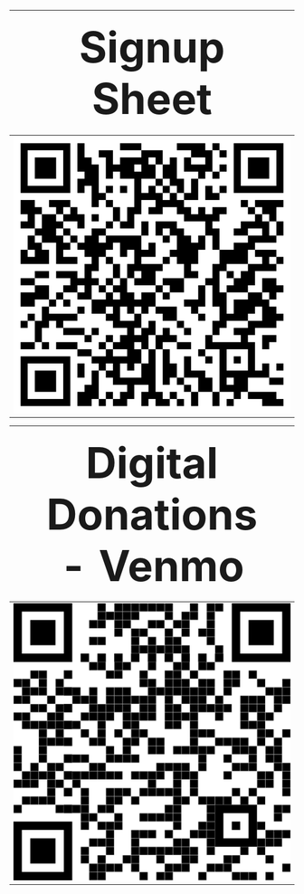 <style>
th {
  font-size: 75px
}
</style>

| Signup Sheet |
|--------------|
| ![signupqr]  |

|Digital Donations - Venmo |
|---|
|![venmoqr]|

[link]: https://tylerhanyinwang.com
[signupqr]: ./ewu/eaglesyncsearch.png "qr for signup"
[venmoqr]: ./ewu/venmoqr.png "qr to venmo"